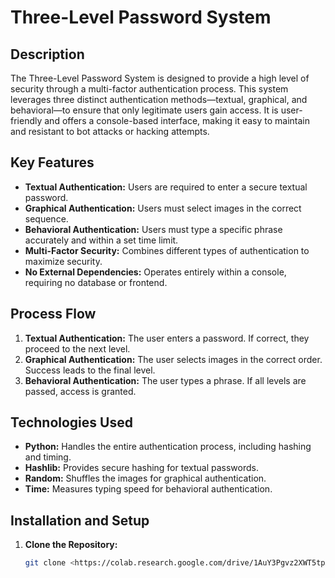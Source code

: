 # Three-Level Password System

## Description
The Three-Level Password System is designed to provide a high level of security through a multi-factor authentication process. This system leverages three distinct authentication methods—textual, graphical, and behavioral—to ensure that only legitimate users gain access. It is user-friendly and offers a console-based interface, making it easy to maintain and resistant to bot attacks or hacking attempts.

## Key Features
- **Textual Authentication:** Users are required to enter a secure textual password.
- **Graphical Authentication:** Users must select images in the correct sequence.
- **Behavioral Authentication:** Users must type a specific phrase accurately and within a set time limit.
- **Multi-Factor Security:** Combines different types of authentication to maximize security.
- **No External Dependencies:** Operates entirely within a console, requiring no database or frontend.

## Process Flow
1. **Textual Authentication:** The user enters a password. If correct, they proceed to the next level.
2. **Graphical Authentication:** The user selects images in the correct order. Success leads to the final level.
3. **Behavioral Authentication:** The user types a phrase. If all levels are passed, access is granted.

## Technologies Used
- **Python:** Handles the entire authentication process, including hashing and timing.
- **Hashlib:** Provides secure hashing for textual passwords.
- **Random:** Shuffles the images for graphical authentication.
- **Time:** Measures typing speed for behavioral authentication.

## Installation and Setup
1. **Clone the Repository:**
   ```bash
   git clone <https://colab.research.google.com/drive/1AuY3Pgvz2XWT5tpAJAvqJ-P7KmgdlrDw?usp=sharing>
